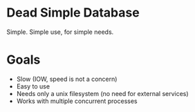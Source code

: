 Dead Simple Database
====================

Simple. Simple use, for simple needs.

Goals
=====

* Slow (IOW, speed is not a concern)
* Easy to use
* Needs only a unix filesystem (no need for external services)
* Works with multiple concurrent processes
